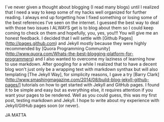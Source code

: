 I`ve never given a thought about blogging (I read many blogs) until I realized that I need a way to keep
some of my hacks well organized for further reading. I always end up forgetting how I fixed something or
losing some of the best references I’ve seen on the internet. I guessed the best way to deal with those
two issues I ALWAYS get is to blog about them so I could keep coming to check on them and hopefully, you,
yes, you!!! You will give me an honest feedback. I decided that I will settle with [Github Pages]
(http://pages.github.com) and Jekyll mostly because they  were  highly recommended by
[Quora Programming Community] (http://www.quora.com/Whats-the-best-blogging-platform-for-programmers)
and I also wanted to overcome my laziness of learning how to  use markdown. After googling for a while
I realized that to have a decent blog won't just only be a wrapping text with markdown synthax but will
also templating [The Jekyll Way], for simplicity reasons, I gave a try [Barry Clark] 
(http://www.smashingmagazine.com/2014/08/build-blog-jekyll-github-pages/] tutorials on how to get started
with Jekyll and GitHub pages. I found it to be simple and easy but as everything else, it requires
attention if you want your pages to be rendered. Well as you could guess, this was my first post,
testing markdown and Jekyll. I hope to write about my experience with Jekyll/GitHub pages soon (or never).

JA MATTA
